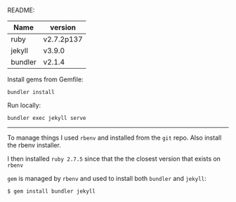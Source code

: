 README:

|Name   | version|
|-------|--------|
|ruby	| v2.7.2p137|
|jekyll | v3.9.0|
|bundler| v2.1.4|

Install gems from Gemfile:

```
bundler install
```

Run locally:

```
bundler exec jekyll serve
```

---

To manage things I used `rbenv` and installed from the `git` repo. Also install the rbenv installer.

I then installed `ruby 2.7.5` since that the the closest version that exists on `rbenv`

`gem` is managed by `rbenv` and used to install both `bundler` and `jekyll`:

```
$ gem install bundler jekyll
```


